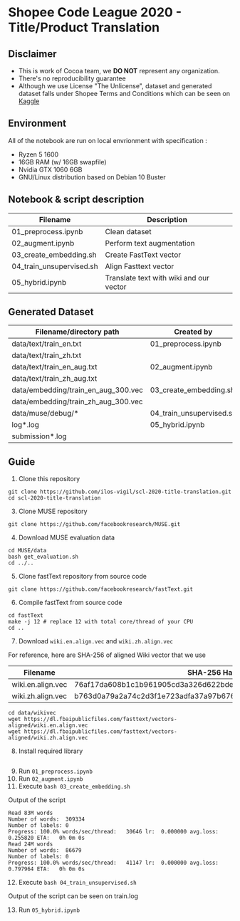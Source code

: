 # Shopee Code League 2020 - Title/Product Translation

## Disclaimer

* This is work of Cocoa team, we **DO NOT** represent any organization.
* There's no reproducibility guarantee
* Although we use License "The Unlicense", dataset and generated dataset falls under Shopee Terms and Conditions which can be seen on [Kaggle](https://www.kaggle.com/c/student-shopee-code-league-product-translation/rules)

## Environment

All of the notebook are run on local envrionment with specification :

* Ryzen 5 1600
* 16GB RAM (w/ 16GB swapfile)
* Nvidia GTX 1060 6GB
* GNU/Linux distribution based on Debian 10 Buster

## Notebook & script description

| Filename                 | Description                             |
| ------------------------ | --------------------------------------- |
| 01_preprocess.ipynb      | Clean dataset                           |
| 02_augment.ipynb         | Perform text augmentation               |
| 03_create_embedding.sh   | Create FastText vector                  |
| 04_train_unsupervised.sh | Align Fasttext vector                   |
| 05_hybrid.ipynb          | Translate text with wiki and our vector |

## Generated Dataset

| Filename/directory path             | Created by               |
| ----------------------------------- | ------------------------ |
| data/text/train_en.txt              | 01_preprocess.ipynb      |
| data/text/train_zh.txt              |                          |
| data/text/train_en_aug.txt          | 02_augment.ipynb         |
| data/text/train_zh_aug.txt          |                          |
| data/embedding/train_en_aug_300.vec | 03_create_embedding.sh   |
| data/embedding/train_zh_aug_300.vec |                          |
| data/muse/debug/*                   | 04_train_unsupervised.sh |
| log*.log                            | 05_hybrid.ipynb          |
| submission*.log                     |                          |

## Guide

1. Clone this repository

```
git clone https://github.com/ilos-vigil/scl-2020-title-translation.git
cd scl-2020-title-translation
```

3. Clone MUSE repository

```
git clone https://github.com/facebookresearch/MUSE.git
```

4. Download MUSE evaluation data

```
cd MUSE/data
bash get_evaluation.sh
cd ../..
```

5. Clone fastText repository from source code

```
git clone https://github.com/facebookresearch/fastText.git
```

6. Compile fastText from source code

```
cd fastText
make -j 12 # replace 12 with total core/thread of your CPU
cd ..
```

7. Download `wiki.en.align.vec` and `wiki.zh.align.vec`

For reference, here are SHA-256 of aligned Wiki vector that we use

| Filename          | SHA-256 Hash                                                     |
| ----------------- | ---------------------------------------------------------------- |
| wiki.en.align.vec | 76af17da608b1c1b961905cd3a326d622bdeff4edc6fd7818a261cc827a6c807 |
| wiki.zh.align.vec | b763d0a79a2a74c2d3f1e723adfa37a97b676dd758b0ae5f96dddd4a8758d510 |

```
cd data/wikivec
wget https://dl.fbaipublicfiles.com/fasttext/vectors-aligned/wiki.en.align.vec
wget https://dl.fbaipublicfiles.com/fasttext/vectors-aligned/wiki.zh.align.vec
```

8. Install required library

```
```

9. Run `01_preprocess.ipynb`
10. Run `02_augment.ipynb`
11. Execute `bash 03_create_embedding.sh`

Output of the script

```
Read 83M words
Number of words:  309334
Number of labels: 0
Progress: 100.0% words/sec/thread:   30646 lr:  0.000000 avg.loss:  0.255820 ETA:   0h 0m 0s
Read 24M words
Number of words:  86679
Number of labels: 0
Progress: 100.0% words/sec/thread:   41147 lr:  0.000000 avg.loss:  0.797964 ETA:   0h 0m 0s
```

12. Execute `bash 04_train_unsupervised.sh`

Output of the script can be seen on train.log

13. Run `05_hybrid.ipynb`  
